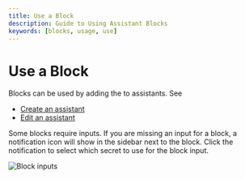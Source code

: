 ```yaml
---
title: Use a Block
description: Guide to Using Assistant Blocks
keywords: [blocks, usage, use]
---
```


# Use a Block

Blocks can be used by adding the to assistants. See

- [Create an assistant](../assistants/create-an-assistant.md)
- [Edit an assistant](../assistants/edit-an-assistant.md)

Some blocks require inputs. If you are missing an input for a block, a notification icon will show in the sidebar next to the block. Click the notification to select which secret to use for the block input.

![Block inputs](/img/hub/block-inputs.png)
